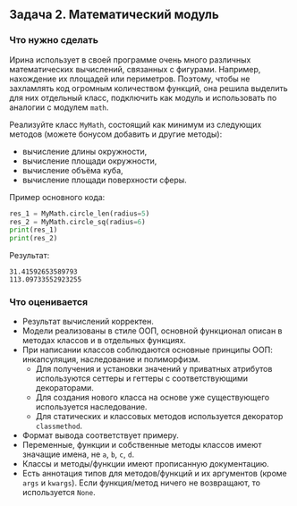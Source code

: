 ## Задача 2. Математический модуль
### Что нужно сделать
Ирина использует в своей программе очень много различных математических вычислений,
связанных с фигурами. Например, нахождение их площадей или периметров.
Поэтому, чтобы не захламлять код огромным количеством функций,
она решила выделить для них отдельный класс, подключить как модуль и использовать по аналогии с модулем `math`.

Реализуйте класс `MyMath`, состоящий как минимум из следующих методов (можете бонусом добавить и другие методы):

- вычисление длины окружности,
- вычисление площади окружности,
- вычисление объёма куба,
- вычисление площади поверхности сферы.

Пример основного кода:
```python
res_1 = MyMath.circle_len(radius=5)
res_2 = MyMath.circle_sq(radius=6)
print(res_1)
print(res_2)
```

Результат:
```
31.41592653589793
113.09733552923255
```
### Что оценивается
- Результат вычислений корректен.
- Модели реализованы в стиле ООП, основной функционал описан в методах классов и в отдельных функциях.
- При написании классов соблюдаются основные принципы ООП: инкапсуляция, наследование и полиморфизм.
  - Для получения и установки значений у приватных атрибутов используются сеттеры и геттеры с соответствующими декораторами.
  - Для создания нового класса на основе уже существующего используется наследование.
  - Для статических и классовых методов используется декоратор `classmethod`.
- Формат вывода соответствует примеру.
- Переменные, функции и собственные методы классов имеют значащие имена, не `a`, `b`, `c`, `d`.
- Классы и методы/функции имеют прописанную документацию.
- Есть аннотация типов для методов/функций и их аргументов (кроме `args` и `kwargs`). Если функция/метод ничего не возвращают, то используется `None`.
